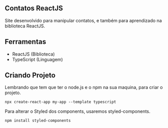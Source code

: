 
## Contatos ReactJS

Site desenvolvido para manipular contatos, e também para aprendizado na biblioteca ReactJS.

## Ferramentas

* ReactJS (Biblioteca)
* TypeScript (Linguagem)

## Criando Projeto
Lembrando que tem que ter o node.js e o npm na sua maquina, para criar o projeto.

```
npx create-react-app my-app --template typescript
```

Para alterar o Styled dos components, usaremos styled-components.

```
npm install styled-components
```

